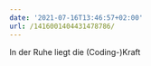 ```yaml
---
date: '2021-07-16T13:46:57+02:00'
url: /1416001404431478786/
---
```

In der Ruhe liegt die (Coding-)Kraft

